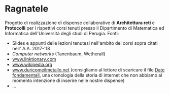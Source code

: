 # Ragnatele
Progetto di realizzazione di dispense collaborative di **Architettura reti** e **Protocolli** per i rispettivi corsi tenuti presso il Dipartimento di Matematica ed Informatica dell'Università degli studi di Perugia.
Fonti:
+ Slides e appunti delle lezioni tenutesi nell'ambito dei corsi sopra citati nell' A.A. 2017-'18
+ *Computer networks* (Tanenbaum, Wetherall)
+ www.linktionary.com
+ www.wikipedia.org
+ www.duricomeilmetallo.net (consigliamo al lettore di scaricare il file [Date fondamentali](http://www.duricomeilmetallo.net/home/bbestia/uni/appunti/224/riassunto-architettura-delle-reti/), una cronologia della storia di internet che non abbiamo al momento intenzione di inserire nelle nostre dispense)
+ ...


